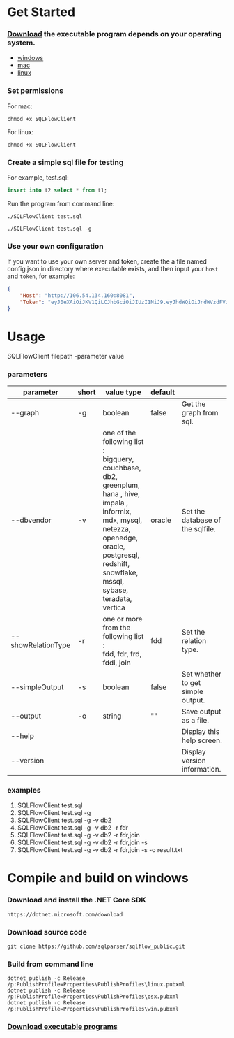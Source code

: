 # Get Started
### [Download](https://api.gudusoft.com/download/api/client/csharp/SQLFlowClient/dist/) the executable program depends on your operating system.

- [windows](https://api.gudusoft.com/download/api/client/csharp/SQLFlowClient/dist/win/SQLFlowClient.exe)
- [mac](https://api.gudusoft.com/download/api/client/csharp/SQLFlowClient/dist/osx/SQLFlowClient)
- [linux](https://api.gudusoft.com/download/api/client/csharp/SQLFlowClient/dist/linux/SQLFlowClient)

### Set permissions


For mac:
```
chmod +x SQLFlowClient
```

For linux:
```
chmod +x SQLFlowClient
```

### Create a simple sql file for testing
For example, test.sql:
```sql
insert into t2 select * from t1;
```

Run the program from command line:
```
./SQLFlowClient test.sql
```
```
./SQLFlowClient test.sql -g
```

### Use your  own configuration 

If you want to use your own server and token, create the a file named config.json in directory where executable exists, and then input your `host` and `token`, for example:

```json
{
	"Host": "http://106.54.134.160:8081",
	"Token": "eyJ0eXAiOiJKV1QiLCJhbGciOiJIUzI1NiJ9.eyJhdWQiOiJndWVzdFVzZXIiLCJleHAiOjE1ODEyMDY0MDAsImlhdCI6MTU3MzQzMDQwMH0.-lvxaPlXmHbtgSFgW7ycu8KUczRiFZy5A1aNRGY-tKM"
}
```

# Usage

SQLFlowClient filepath -parameter value

### parameters

| parameter          | short | value type                                                   | default |                                   |
| ------------------ | ----- | ------------------------------------------------------------ | ------- | --------------------------------- |
| --graph            | -g    | boolean                                                      | false   | Get the graph from sql.           |
| --dbvendor         | -v    | one of the following list :<br />bigquery, couchbase, db2, greenplum, <br />hana , hive, impala , informix, <br />mdx, mysql, netezza, openedge, <br />oracle, postgresql, redshift, snowflake, <br />mssql, sybase, teradata, vertica | oracle  | Set the database of the sqlfile.  |
| --showRelationType | -r    | one or more from the following list :<br /> fdd, fdr, frd, fddi, join | fdd     | Set the relation type.            |
| --simpleOutput     | -s    | boolean                                                      | false   | Set whether to get simple output. |
| --output           | -o    | string                                                       | ""      | Save output as a file.            |
| --help             |       |                                                              |         | Display this help screen.         |
| --version          |       |                                                              |         | Display version information.      |

### examples
1. SQLFlowClient test.sql
2. SQLFlowClient test.sql -g
3. SQLFlowClient test.sql -g -v db2
4. SQLFlowClient test.sql -g -v db2 -r fdr
5. SQLFlowClient test.sql -g -v db2 -r fdr,join
6. SQLFlowClient test.sql -g -v db2 -r fdr,join -s
7. SQLFlowClient test.sql -g -v db2 -r fdr,join -s -o result.txt

# Compile and build on windows

### Download and install the .NET Core SDK

```
https://dotnet.microsoft.com/download
```

### Download source code
```
git clone https://github.com/sqlparser/sqlflow_public.git
```

### Build from command line

```
dotnet publish -c Release /p:PublishProfile=Properties\PublishProfiles\linux.pubxml
dotnet publish -c Release /p:PublishProfile=Properties\PublishProfiles\osx.pubxml
dotnet publish -c Release /p:PublishProfile=Properties\PublishProfiles\win.pubxml
```

### [Download executable programs](https://api.gudusoft.com/download/api/client/csharp/SQLFlowClient/dist/)

